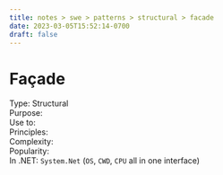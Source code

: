```yaml
---
title: notes > swe > patterns > structural > facade
date: 2023-03-05T15:52:14-0700
draft: false
---
```

# Façade
Type: Structural  
Purpose:  
Use to:  
Principles:  
Complexity:  
Popularity:  
In .NET:  `System.Net` (`OS`, `CWD`, `CPU` all in one interface)  

